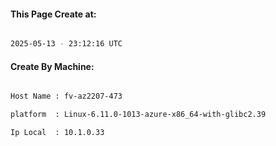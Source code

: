 
   
#### This Page Create at:

```bash

2025-05-13 - 23:12:16 UTC

```

#### Create By Machine:

```bash

Host Name : fv-az2207-473

platform  : Linux-6.11.0-1013-azure-x86_64-with-glibc2.39

Ip Local  : 10.1.0.33

```

